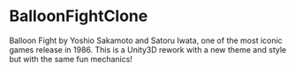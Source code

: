 # BalloonFightClone
Balloon Fight by Yoshio Sakamoto and Satoru Iwata, one of the most iconic games release in 1986. This is a Unity3D rework with a new theme and style but with the same fun mechanics!
